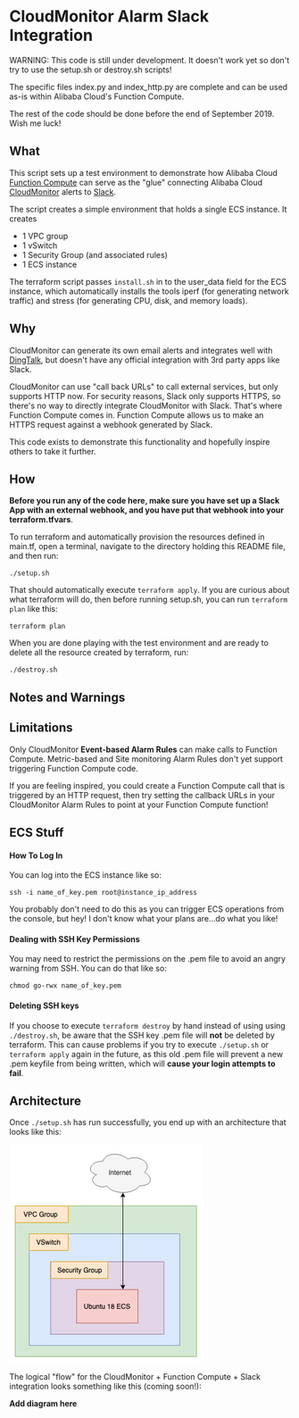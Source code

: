 # CloudMonitor Alarm Slack Integration

WARNING: This code is still under development. It doesn't work yet so don't try to use the setup.sh or destroy.sh scripts!

The specific files index.py and index_http.py are complete and can be used as-is within Alibaba Cloud's Function Compute. 

The rest of the code should be done before the end of September 2019. Wish me luck!

## What

This script sets up a test environment to demonstrate how Alibaba Cloud [Function Compute](https://www.alibabacloud.com/products/function-compute) can serve as the "glue" connecting Alibaba Cloud [CloudMonitor](https://www.alibabacloud.com/product/cloud-monitor) alerts to [Slack](https://slack.com/).  

The script creates a simple environment that holds a single ECS instance. It creates

- 1 VPC group
- 1 vSwitch
- 1 Security Group (and associated rules)
- 1 ECS instance

The terraform script passes `install.sh` in to the user_data field for the ECS instance, which automatically installs the tools iperf (for generating network traffic) and stress (for generating CPU, disk, and memory loads).

## Why

CloudMonitor can generate its own email alerts and integrates well with [DingTalk](https://www.dingtalk.com), but doesn't have any official integration with 3rd party apps like Slack.

CloudMonitor can use "call back URLs" to call external services, but only supports HTTP now. For security reasons, Slack only supports HTTPS, so there's no way to directly integrate CloudMonitor with Slack. That's where Function Compute comes in. Function Compute allows us to make an HTTPS request against a webhook generated by Slack. 

This code exists to demonstrate this functionality and hopefully inspire others to take it further.

## How 

**Before you run any of the code here, make sure you have set up a Slack App with an external webhook, and you have put that webhook into your terraform.tfvars**.

To run terraform and automatically provision the resources defined in main.tf, open a terminal, navigate to the directory holding this README file, and then run:

```
./setup.sh
```

That should automatically execute `terraform apply`. If you are curious about what terraform will do, then before running setup.sh, you can run `terraform plan` like this:

```
terraform plan
```

When you are done playing with the test environment and are ready to delete all the resource created by terraform, run:

```
./destroy.sh
```

## Notes and Warnings

## Limitations

Only CloudMonitor **Event-based Alarm Rules** can make calls to Function Compute. Metric-based and Site monitoring Alarm Rules don't yet support triggering Function Compute code.

If you are feeling inspired, you could create a Function Compute call that is triggered by an HTTP request, then try setting the callback URLs in your CloudMonitor Alarm Rules to point at your Function Compute function!

## ECS Stuff

#### How To Log In

You can log into the ECS instance like so:

```
ssh -i name_of_key.pem root@instance_ip_address
```

You probably don't need to do this as you can trigger ECS operations from the console, but hey! I don't know what your plans are...do what you like! 

#### Dealing with SSH Key Permissions

You may need to restrict the permissions on the .pem file to avoid an angry warning from SSH. You can do that like so:

```
chmod go-rwx name_of_key.pem
```
#### Deleting SSH keys 

If you choose to execute `terraform destroy` by hand instead of using using `./destroy.sh`, be aware that the SSH key .pem file will **not** be deleted by terraform. This can cause problems if you try to execute `./setup.sh` or `terraform apply` again in the future, as this old .pem file will prevent a new .pem keyfile from being written, which will **cause your login attempts to fail**.

## Architecture

Once `./setup.sh` has run successfully, you end up with an architecture that looks like this:

![Stress and Network Testing Environment](diagrams/ubuntu_speed_test.png)

The logical "flow" for the CloudMonitor + Function Compute + Slack integration looks something like this (coming soon!):

**Add diagram here**